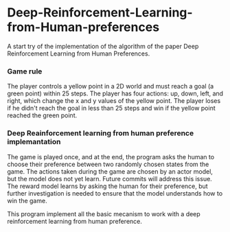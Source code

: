# Deep-Reinforcement-Learning-from-Human-preferences
A start try of the implementation of the algorithm of the paper Deep Reinforcement Learning from Human Preferences.
### Game rule

The player controls a yellow point in a 2D world and must reach a goal (a green point) within 25 steps. The player has four actions: up, down, left, and right, which change the x and y values of the yellow point. The player loses if he didn't reach the goal in less than 25 steps and win if the yellow point reached the green point. 


### Deep Reainforcement learning from human preference implemantation

The game is played once, and at the end, the program asks the human to choose their preference between two randomly chosen states from the game. The actions taken during the game are chosen by an actor model, but the model does not yet learn. Future commits will address this issue. The reward model learns by asking the human for their preference, but further investigation is needed to ensure that the model understands how to win the game. 


This program implement all the basic mecanism to work with a deep reinforcement learning from human preference.